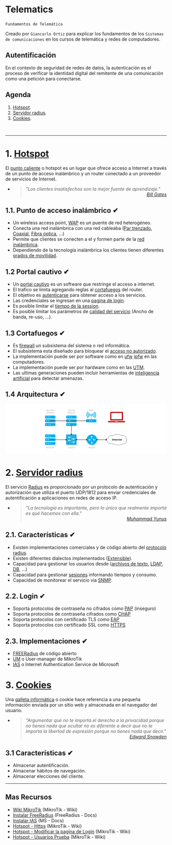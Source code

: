 # Telematics
<p><code>Fundamentos de Telemática</code></p>
<p>Creado por <code>Giancarlo Ortiz</code> para explicar los fundamentos de los <code>Sistemas de comunicaciones</code> en los cursos de telemática y redes de computadores.</p>

## Autentificación
En el contexto de seguridad de redes de datos, la autenticación es el proceso de verificar la identidad digital del remitente de una comunicación como una petición para conectarse.

## Agenda
1. [Hotspot](#1-hotspot).
1. [Servidor radius](#2-servidor-radius).
1. [Cookies](#3-cookies).

<br>

---
# 1. [Hotspot](#agenda)
El [punto caliente][1] o hotspot es un lugar que ofrece acceso a Internet a través de un punto de acceso inalámbrico y un router conectado a un proveedor de servicios de Internet.

[1]:https://es.wikipedia.org/wiki/Hotspot_(telecomunicaciones)/

* ><i>"Los clientes insatisfechos son la mejor fuente de aprendizaje."</i><br>
<cite style="display:block; text-align: right">[Bill Gates](https://es.wikipedia.org/wiki/Bill_Gates)</cite>

## 1.1. Punto de acceso inalámbrico ✔
* Un wireless access point, [WAP][11_1] es un puente de red heterogéneo.
* Conecta una red inalámbrica con una red cableaba ([Par trenzado][11_2], [Coaxial][11_3], [Fibra óptica][11_4], ...)
* Permite que clientes se conecten a el y formen parte de la [red inalámbrica][11_5].
* Dependiendo de la tecnología inalámbrica los clientes tienen diferentes [grados de movilidad][11_6].

[11_1]:https://es.wikipedia.org/wiki/Punto_de_acceso_inal%C3%A1mbrico
[11_2]:https://es.wikipedia.org/wiki/Cable_de_par_trenzado
[11_3]:https://es.wikipedia.org/wiki/Cable_coaxial
[11_4]:https://es.wikipedia.org/wiki/Fibra_%C3%B3ptica
[11_5]:https://es.wikipedia.org/wiki/Red_inal%C3%A1mbrica
[11_6]:https://es.m.wikipedia.org/wiki/Telefon%C3%ADa_m%C3%B3vil

## 1.2 Portal cautivo ✔
* Un [portal cautivo][12_1] es un software que restringe el acceso a internet.
* El trafico se limita agregando reglas al [cortafuegos][12_2] del router.
* El objetivo es [autenticarse][12_3] para obtener acceso a los servicios.
* Las credenciales se ingresan en una [pagina de login][12_4].
* Es posible limitar el [tiempo de la session][12_5].
* Es posible limitar los parámetros de [calidad del servicio][12_6] (Ancho de banda, re-uso, ...). 

[12_1]:https://es.wikipedia.org/wiki/Portal_cautivo
[12_2]:https://es.wikipedia.org/wiki/Cortafuegos_(inform%C3%A1tica)/
[12_3]:https://es.wikipedia.org/wiki/Autenticaci%C3%B3n
[12_4]:https://es.wikipedia.org/wiki/Login
[12_5]:https://es.wikipedia.org/wiki/Sesi%C3%B3n_(inform%C3%A1tica)/
[12_6]:https://es.wikipedia.org/wiki/Calidad_de_servicio

## 1.3 Cortafuegos ✔
* Es [firewall][13_1] un subsistema del sistema o red informática.
* El subsistema esta diseñado para bloquear el [acceso no autorizado][13_2].
* La implementación puede ser por software como en [ufw][13_3] [ipfw][13_4] en las computadores.
* La implementación puede ser por hardware como en las [UTM][13_5].
* Las ultimas generaciones pueden incluir herramientas de [inteligencia artificial][13_6] para detectar amenazas.

[13_1]:https://es.wikipedia.org/wiki/Cortafuegos_(inform%C3%A1tica)/
[13_2]:https://es.wikipedia.org/wiki/Acceso
[13_3]:https://es.wikipedia.org/wiki/Uncomplicated_Firewall
[13_4]:https://es.wikipedia.org/wiki/Ipfw
[13_5]:https://es.wikipedia.org/wiki/Unified_Threat_Management
[13_6]:https://es.wikipedia.org/wiki/Inteligencia_artificial

## 1.4 Arquitectura ✔

![Arquitectura](../img/hotspot.svg "Arquitectura hotspot")

# 2. [Servidor radius](#agenda)
El servicio [Radius][2] es proporcionado por un protocolo de autenticación y autorización que utiliza el puerto UDP/1812 para enviar credenciales de autentificación a aplicaciones en redes de acceso IP.

[2]:https://es.wikipedia.org/wiki/RADIUS

* ><i>"La tecnología es importante, pero lo único que realmente importa es qué hacemos con ella."</i><br>
<cite style="display:block; text-align: right">[Muhammad Yunus](https://es.wikipedia.org/wiki/Muhammad_Yunus)</cite>

## 2.1. Características ✔
* Existen implementaciones comerciales y de código abierto del [protocolo radius][21_1].
* Existen diferentes dialectos implementados ([Extensible][21_2]).
* Capacidad para gestionar los usuarios desde ([archivos de texto][21_3], [LDAP][21_4], [DB][21_5], ...)
* Capacidad para gestionar [sesiones][21_6] informando tiempos y consumo.
* Capacidad de monitorear el servicio via [SNMP][21_7].

[21_1]:https://datatracker.ietf.org/doc/html/rfc2138
[21_2]:https://en.wikipedia.org/wiki/Extensibility
[21_3]:https://es.wikipedia.org/wiki/Archivo_de_texto
[21_4]:https://es.wikipedia.org/wiki/Protocolo_ligero_de_acceso_a_directorios
[21_5]:https://es.wikipedia.org/wiki/Base_de_datos
[21_6]:https://es.wikipedia.org/wiki/Sesi%C3%B3n_(inform%C3%A1tica)/
[21_7]:https://es.wikipedia.org/wiki/Protocolo_simple_de_administraci%C3%B3n_de_red

## 2.2. Login ✔
* Soporta protocolos de contraseña no cifrados como [PAP][22_1] (inseguro)
* Soporta protocolos de contraseña cifrados como [CHAP][22_2]
* Soporta protocolos con certificado TLS como [EAP][22_3]
* Soporta protocolos con certificado SSL como [HTTPS][22_4]

[22_1]:https://es.wikipedia.org/wiki/Password_Authentication_Protocol
[22_2]:https://es.wikipedia.org/wiki/CHAP7
[22_3]:https://es.wikipedia.org/wiki/Extensible_Authentication_Protocol
[22_4]:https://es.wikipedia.org/wiki/Protocolo_seguro_de_transferencia_de_hipertexto

## 2.3. Implementaciones ✔
* [FREERadius][23_1] de código abierto
* [UM][23_2] o User-manager de MikroTik
* [IAS][23_3] o Internet Authentication Service de Microsoft

[23_1]:https://en.wikipedia.org/wiki/FreeRADIUS
[23_2]:https://wiki.mikrotik.com/wiki/Manual:User_Manager
[23_3]:https://es.wikipedia.org/wiki/Internet_Authentication_Service


# 3. [Cookies](#agenda)
Una [galleta informática][3] o cookie hace referencia a una pequeña información enviada por un sitio web y almacenada en el navegador del usuario.

[3]:https://es.wikipedia.org/wiki/Cookie_(inform%C3%A1tica)/

* ><i>"Argumentar que no te importa el derecho a la privacidad porque no tienes nada que ocultar no es diferente a decir que no te importa la libertad de expresión porque no tienes nada que decir."</i><br>
<cite style="display:block; text-align: right">[Edward Snowden](https://es.wikipedia.org/wiki/Edward_Snowden)</cite>

## 3.1 Características ✔
* Almacenar autentificación.
* Almacenar hábitos de navegación.
* Almacenar elecciones del cliente.


---
## Mas Recursos
- [Wiki MikroTik](https://wiki.mikrotik.com/wiki/Main_Page) (MikroTik - Wiki)
- [Instalar FreeRadius](https://wiki.freeradius.org/building/Home) (FreeRadius - Docs)
- [Instalar IAS](https://learn.microsoft.com/es-es/security-updates/security/guadegeneracinimplementacindelainfraestructuraderadius#efaa) (MS - Docs)
- [Hotspot - Https](https://wiki.mikrotik.com/wiki/Manual:Hotspot_HTTPS_example) (MikroTik - Wiki)
- [Hotspot - Modificar la pagina de Login](https://wiki.mikrotik.com/wiki/Manual:Customizing_Hotspot) (MikroTik - Wiki)
- [Hotspot - Usuarios Prueba](https://wiki.mikrotik.com/wiki/Manual:Trial_user_limits) (MikroTik - Wiki)